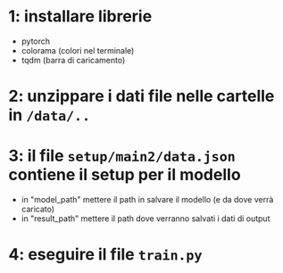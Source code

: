 # 1: installare librerie
- pytorch
- colorama (colori nel terminale)
- tqdm (barra di caricamento)

# 2: unzippare i dati file nelle cartelle in `/data/..`

# 3: il file `setup/main2/data.json` contiene il setup per il modello
- in "model_path" mettere il path in salvare il modello (e da dove verrà caricato)
- in "result_path" mettere il path dove verranno salvati i dati di output

# 4: eseguire il file `train.py`